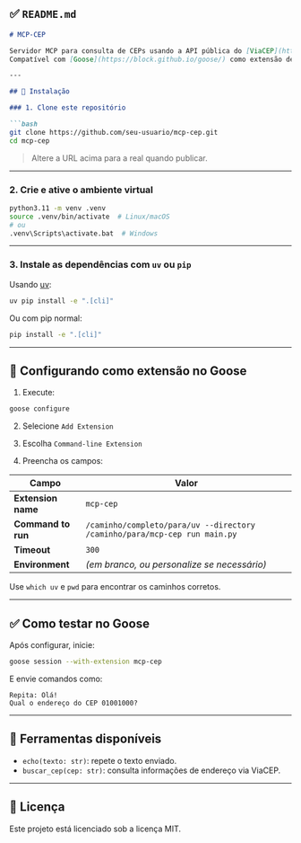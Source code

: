 ## ✅ `README.md`

````markdown
# MCP-CEP

Servidor MCP para consulta de CEPs usando a API pública do [ViaCEP](https://viacep.com.br).  
Compatível com [Goose](https://block.github.io/goose/) como extensão de linha de comando (Command-line Extension).

---

## 🚀 Instalação

### 1. Clone este repositório

```bash
git clone https://github.com/seu-usuario/mcp-cep.git
cd mcp-cep
````

> Altere a URL acima para a real quando publicar.

---

### 2. Crie e ative o ambiente virtual

```bash
python3.11 -m venv .venv
source .venv/bin/activate  # Linux/macOS
# ou
.venv\Scripts\activate.bat  # Windows
```

---

### 3. Instale as dependências com `uv` ou `pip`

Usando [uv](https://github.com/astral-sh/uv):

```bash
uv pip install -e ".[cli]"
```

Ou com pip normal:

```bash
pip install -e ".[cli]"
```

---

## 🧩 Configurando como extensão no Goose

1. Execute:

```bash
goose configure
```

2. Selecione `Add Extension`

3. Escolha `Command-line Extension`

4. Preencha os campos:

| Campo              | Valor                                                                     |
| ------------------ | ------------------------------------------------------------------------- |
| **Extension name** | `mcp-cep`                                                                 |
| **Command to run** | `/caminho/completo/para/uv --directory /caminho/para/mcp-cep run main.py` |
| **Timeout**        | `300`                                                                     |
| **Environment**    | *(em branco, ou personalize se necessário)*                               |

Use `which uv` e `pwd` para encontrar os caminhos corretos.

---

## ✅ Como testar no Goose

Após configurar, inicie:

```bash
goose session --with-extension mcp-cep
```

E envie comandos como:

```
Repita: Olá!
Qual o endereço do CEP 01001000?
```

---

## 🧰 Ferramentas disponíveis

* `echo(texto: str)`: repete o texto enviado.
* `buscar_cep(cep: str)`: consulta informações de endereço via ViaCEP.

---

## 📄 Licença

Este projeto está licenciado sob a licença MIT.
